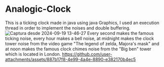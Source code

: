 # Analogic-Clock
This is a ticking clock made in java using java Graphics, I used an execution thread in order to implement the noises and double buffering.
![Captura desde 2024-09-19 13-46-27](https://github.com/user-attachments/assets/f637f1c0-d7d4-46a9-9746-8d23ba81705f)
Every second makes the famous ticking noise, every hour makes a bell noise, at midnight makes the clock tower noise from the video game "The legend of zelda, Majora's mask" and at noon makes the famous clock chimes noise from the "Big ben" tower which is located in London. 
https://github.com/user-attachments/assets/887b17f8-4e99-4a4e-8890-e382170b4ec5


